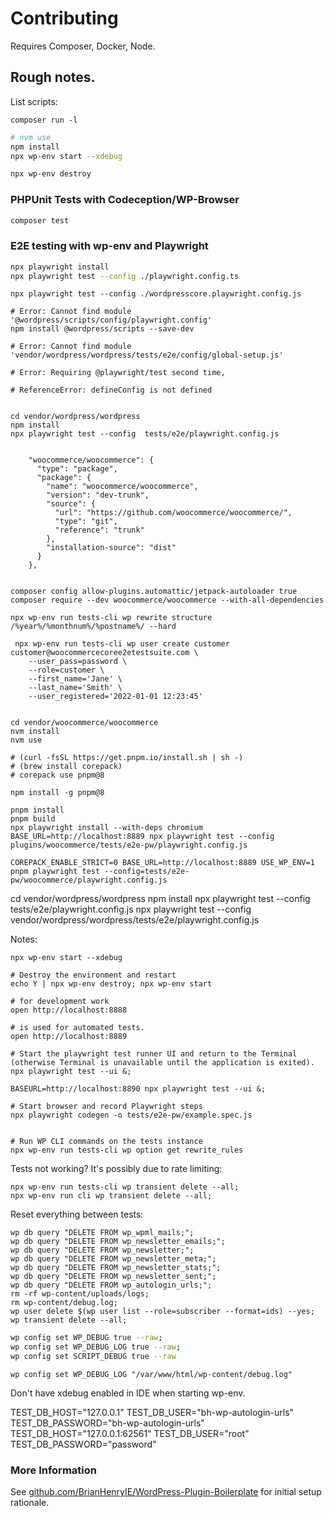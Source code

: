 # Contributing

Requires Composer, Docker, Node.

## Rough notes.

List scripts:

`composer run -l`

```bash
# nvm use
npm install
npx wp-env start --xdebug
```
```bash
npx wp-env destroy
```

### PHPUnit Tests with Codeception/WP-Browser

```bash
composer test
```

### E2E testing with wp-env and Playwright

```bash
npx playwright install
npx playwright test --config ./playwright.config.ts
```

```
npx playwright test --config ./wordpresscore.playwright.config.js

# Error: Cannot find module '@wordpress/scripts/config/playwright.config'
npm install @wordpress/scripts --save-dev

# Error: Cannot find module 'vendor/wordpress/wordpress/tests/e2e/config/global-setup.js'

# Error: Requiring @playwright/test second time, 

# ReferenceError: defineConfig is not defined


```
```
cd vendor/wordpress/wordpress
npm install
npx playwright test --config  tests/e2e/playwright.config.js
```


```

    "woocommerce/woocommerce": {
      "type": "package",
      "package": {
        "name": "woocommerce/woocommerce",
        "version": "dev-trunk",
        "source": {
          "url": "https://github.com/woocommerce/woocommerce/",
          "type": "git",
          "reference": "trunk"
        },
        "installation-source": "dist"
      }
    },
    
    
composer config allow-plugins.automattic/jetpack-autoloader true
composer require --dev woocommerce/woocommerce --with-all-dependencies

npx wp-env run tests-cli wp rewrite structure /%year%/%monthnum%/%postname%/ --hard    

 npx wp-env run tests-cli wp user create customer customer@woocommercecoree2etestsuite.com \
	--user_pass=password \
	--role=customer \
	--first_name='Jane' \
	--last_name='Smith' \
	--user_registered='2022-01-01 12:23:45'
 
 
cd vendor/woocommerce/woocommerce
nvm install
nvm use

# (curl -fsSL https://get.pnpm.io/install.sh | sh -)
# (brew install corepack)
# corepack use pnpm@8
 
npm install -g pnpm@8

pnpm install
pnpm build
npx playwright install --with-deps chromium
BASE_URL=http://localhost:8889 npx playwright test --config  plugins/woocommerce/tests/e2e-pw/playwright.config.js

COREPACK_ENABLE_STRICT=0 BASE_URL=http://localhost:8889 USE_WP_ENV=1 pnpm playwright test --config=tests/e2e-pw/woocommerce/playwright.config.js 
```


cd vendor/wordpress/wordpress
npm install
npx playwright test --config tests/e2e/playwright.config.js
npx playwright test --config vendor/wordpress/wordpress/tests/e2e/playwright.config.js

Notes:

```
npx wp-env start --xdebug

# Destroy the environment and restart
echo Y | npx wp-env destroy; npx wp-env start

# for development work
open http://localhost:8888

# is used for automated tests.
open http://localhost:8889

# Start the playwright test runner UI and return to the Terminal (otherwise Terminal is unavailable until the application is exited).
npx playwright test --ui &;

BASEURL=http://localhost:8890 npx playwright test --ui &;

# Start browser and record Playwright steps
npx playwright codegen -o tests/e2e-pw/example.spec.js


# Run WP CLI commands on the tests instance
npx wp-env run tests-cli wp option get rewrite_rules
```

Tests not working? It's possibly due to rate limiting:

```
npx wp-env run tests-cli wp transient delete --all;
npx wp-env run cli wp transient delete --all;
```


Reset everything between tests:

```
wp db query "DELETE FROM wp_wpml_mails;";
wp db query "DELETE FROM wp_newsletter_emails;";
wp db query "DELETE FROM wp_newsletter;";
wp db query "DELETE FROM wp_newsletter_meta;";
wp db query "DELETE FROM wp_newsletter_stats;";
wp db query "DELETE FROM wp_newsletter_sent;";
wp db query "DELETE FROM wp_autologin_urls;";
rm -rf wp-content/uploads/logs;
rm wp-content/debug.log;
wp user delete $(wp user list --role=subscriber --format=ids) --yes;
wp transient delete --all;
```
```bash
wp config set WP_DEBUG true --raw;
wp config set WP_DEBUG_LOG true --raw; 
wp config set SCRIPT_DEBUG true --raw
```
```
wp config set WP_DEBUG_LOG "/var/www/html/wp-content/debug.log"
```

Don't have xdebug enabled in IDE when starting wp-env.


TEST_DB_HOST="127.0.0.1"
TEST_DB_USER="bh-wp-autologin-urls"
TEST_DB_PASSWORD="bh-wp-autologin-urls"
TEST_DB_HOST="127.0.0.1:62561"
TEST_DB_USER="root"
TEST_DB_PASSWORD="password"


### More Information

See [github.com/BrianHenryIE/WordPress-Plugin-Boilerplate](https://github.com/BrianHenryIE/WordPress-Plugin-Boilerplate) for initial setup rationale. 
